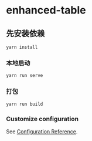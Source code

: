# enhanced-table

## 先安装依赖

```
yarn install
```

### 本地启动

```
yarn run serve
```

### 打包

```
yarn run build
```

### Customize configuration

See [Configuration Reference](https://cli.vuejs.org/config/).
